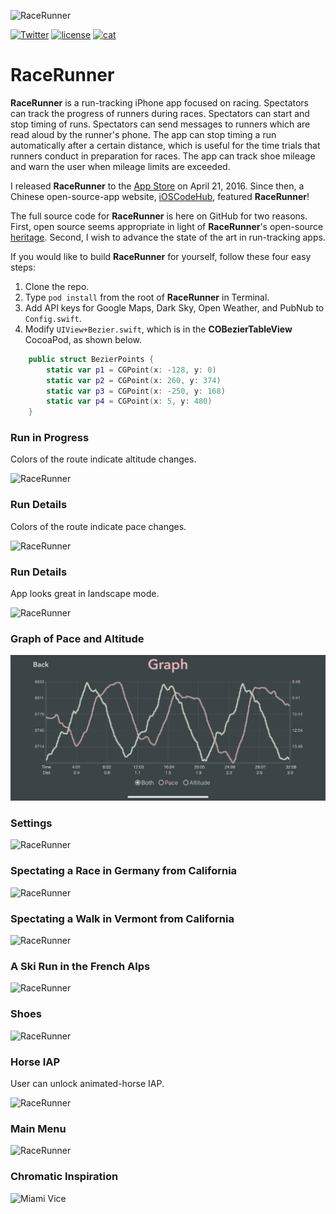 ![RaceRunner](RaceRunner/logo.png "Logo by Moze")

[![Twitter](https://img.shields.io/badge/twitter-@vermont42-blue.svg?style=flat)](http://twitter.com/vermont42)
[![license](https://img.shields.io/badge/license-GPL-blue)]()
[![cat](https://img.shields.io/badge/cat-friendly-blue.svg)](https://twitter.com/vermont42/status/784504585243078656)

RaceRunner
===================

**RaceRunner** is a run-tracking iPhone app focused on racing. Spectators can track the progress of runners during races. Spectators can start and stop timing of runs. Spectators can send messages to runners which are read aloud by the runner's phone. The app can stop timing a run automatically after a certain distance, which is useful for the time trials that runners conduct in preparation for races. The app can track shoe mileage and warn the user when mileage limits are exceeded.

I released **RaceRunner** to the [App Store](https://itunes.apple.com/us/app/racerunner-run-tracking-app/id1065017082) on April 21, 2016. Since then, a Chinese open-source-app website, [iOSCodeHub](http://www.ioscodehub.com/2016/06/06/开源app推荐-racerunner-跑步跟踪记录app/), featured **RaceRunner**!

The full source code for **RaceRunner** is here on GitHub for two reasons. First, open source seems appropriate in light of **RaceRunner**'s open-source [heritage](https://github.com/mluedke2/moonrunner). Second, I wish to advance the state of the art in run-tracking apps.

If you would like to build **RaceRunner** for yourself, follow these four easy steps:

1. Clone the repo.
2. Type `pod install` from the root of **RaceRunner** in Terminal.
3. Add API keys for Google Maps, Dark Sky, Open Weather, and PubNub to `Config.swift`.
4. Modify `UIView+Bezier.swift`, which is in the **COBezierTableView** CocoaPod, as shown below.

```swift
    public struct BezierPoints {
        static var p1 = CGPoint(x: -128, y: 0)
        static var p2 = CGPoint(x: 260, y: 374)
        static var p3 = CGPoint(x: -250, y: 168)
        static var p4 = CGPoint(x: 5, y: 480)
    }
```

### Run in Progress

Colors of the route indicate altitude changes.

![RaceRunner](RaceRunner/RaceRunner1.png "Run in Progress")


### Run Details

Colors of the route indicate pace changes.

![RaceRunner](RaceRunner/RaceRunner2.png "Run Details")


### Run Details

App looks great in landscape mode.

![RaceRunner](RaceRunner/RaceRunner2-1.png "Run Details")


### Graph of Pace and Altitude
![RaceRunner](RaceRunner/RaceRunner8.png "Graph of Pace and Altitude")


### Settings
![RaceRunner](RaceRunner/RaceRunner3.png "Settings")


### Spectating a Race in Germany from California
![RaceRunner](RaceRunner/RaceRunner4.png "Spectating a Race in Germany from California")


### Spectating a Walk in Vermont from California
![RaceRunner](RaceRunner/RaceRunner5.png "Spectating a Walk in Vermont from California")

### A Ski Run in the French Alps
![RaceRunner](RaceRunner/RaceRunner9.png "A Ski Run in the French Alps")


### Shoes
![RaceRunner](RaceRunner/RaceRunner6.png "Shoes")


### Horse IAP

User can unlock animated-horse IAP.

![RaceRunner](RaceRunner/RaceRunner10.png "Horse IAP")


### Main Menu
![RaceRunner](RaceRunner/RaceRunner7.png "Main Menu")


### Chromatic Inspiration
![Miami Vice](http://images2.fanpop.com/image/photos/9300000/Miami-VIce-Season-2-opener-miami-vice-9384840-765-580.jpg "Miami Vice")
